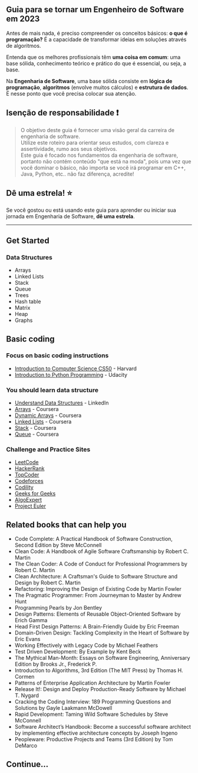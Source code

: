 ## Guia para se tornar um Engenheiro de Software em 2023

Antes de mais nada, é preciso compreender os conceitos básicos: **o que é programação?**
É a capacidade de transformar ideias em soluções através de algoritmos.

Entenda que os melhores profissionais têm **uma coisa em comum**: uma base sólida, conhecimento teórico e prático do que é essencial, ou seja, a base.

Na **Engenharia de Software**, uma base sólida consiste em **lógica de programação**, **algoritmos** (envolve muitos cálculos) e **estrutura de dados**. É nesse ponto que você precisa colocar sua atenção.

## Isenção de responsabilidade ❗

> O objetivo deste guia é fornecer uma visão geral da carreira de engenharia de software. <br />
Utilize este roteiro para orientar seus estudos, com clareza e assertividade, rumo aos seus objetivos. <br />
Este guia é focado nos fundamentos da engenharia de software, portanto não contém conteúdo "que está na moda", pois uma vez que você dominar o básico, não importa se você irá programar em C++, Java, Python, etc.. não faz diferença, acredite!

## Dê uma estrela! :star:

Se você gostou ou está usando este guia para aprender ou iniciar sua jornada em Engenharia de Software, **dê uma estrela**.

***

## Get Started

### Data Structures
* Arrays
* Linked Lists
* Stack
* Queue
* Trees
* Hash table
* Matrix
* Heap
* Graphs

## Basic coding

### Focus on basic coding instructions
* [Introduction to Computer Science CS50](https://pll.harvard.edu/course/cs50-introduction-computer-science) - Harvard
* [Introduction to Python Programming](https://www.udacity.com/course/introduction-to-python--ud1110) - Udacity

### You should learn data structure
* [Understand Data Structures](https://www.linkedin.com/learning/programming-foundations-data-structures-2019/understand-data-structures) - LinkedIn
* [Arrays](https://www.coursera.org/learn/data-structures/lecture/OsBSF/arrays) - Coursera
* [Dynamic Arrays](https://www.coursera.org/learn/data-structures/lecture/EwbnV/dynamic-arrays) - Coursera
* [Linked Lists](https://www.coursera.org/learn/data-structures/lecture/kHhgK/singly-linked-lists) - Coursera
* [Stack](https://www.coursera.org/learn/data-structures/lecture/UdKzQ/stacks) - Coursera
* [Queue](https://www.coursera.org/learn/data-structures/lecture/EShpq/queue) - Coursera

### Challenge and Practice Sites

* [LeetCode](https://leetcode.com/)
* [HackerRank](https://www.hackerrank.com/)
* [TopCoder](https://www.topcoder.com/)
* [Codeforces](https://codeforces.com/)
* [Codility](https://codility.com/programmers/)
* [Geeks for Geeks](https://practice.geeksforgeeks.org/explore/?page=1)
* [AlgoExpert](https://www.algoexpert.io/product)
* [Project Euler](https://projecteuler.net/)



## Related books that can help you

* Code Complete: A Practical Handbook of Software Construction, Second Edition by Steve McConnell
* Clean Code: A Handbook of Agile Software Craftsmanship by Robert C. Martin
* The Clean Coder: A Code of Conduct for Professional Programmers by Robert C. Martin
* Clean Architecture: A Craftsman's Guide to Software Structure and Design by Robert C. Martin
* Refactoring: Improving the Design of Existing Code by Martin Fowler
* The Pragmatic Programmer: From Journeyman to Master by Andrew Hunt
* Programming Pearls by Jon Bentley
* Design Patterns: Elements of Reusable Object-Oriented Software by Erich Gamma
* Head First Design Patterns: A Brain-Friendly Guide by Eric Freeman
* Domain-Driven Design: Tackling Complexity in the Heart of Software by Eric Evans
* Working Effectively with Legacy Code by Michael Feathers
* Test Driven Development: By Example by Kent Beck
* The Mythical Man-Month: Essays on Software Engineering, Anniversary Edition by Brooks Jr., Frederick P.
* Introduction to Algorithms, 3rd Edition (The MIT Press) by Thomas H. Cormen
* Patterns of Enterprise Application Architecture by Martin Fowler
* Release It!: Design and Deploy Production-Ready Software by Michael T. Nygard
* Cracking the Coding Interview: 189 Programming Questions and Solutions by Gayle Laakmann McDowell
* Rapid Development: Taming Wild Software Schedules by Steve McConnell
* Software Architect’s Handbook: Become a successful software architect by implementing effective architecture concepts by Joseph Ingeno
* Peopleware: Productive Projects and Teams (3rd Edition) by Tom DeMarco

## Continue...
